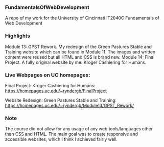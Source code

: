 ### FundamentalsOfWebDevelopment ###
A repo of my work for the University of Cincinnati IT2040C Fundamentals of Web Development

### Highlights ###
Module 13: GPST Rework. My redesign of the Green Pastures Stable and Training website which can be found in Module 11. The images and written content were reused but all HTML and CSS is brand new.
Module 14: Final Project. A fully original website by me: Kroger Cashiering for Humans.

### Live Webpages on UC homepages: ###

  Final Project: Kroger Cashiering for Humans: https://homepages.uc.edu/~ryndergb/FinalProject
  
  Website Redesign: Green Pastures Stable and Training: https://homepages.uc.edu/~ryndergb/Module13/GPST_Rework/

### Note ###

The course did not allow for any usage of any web tools/languages other than CSS and HTML. The main goal was to create responsive and accessible websites, which I think I achieved fairly well.

